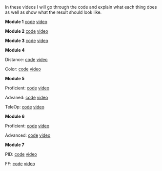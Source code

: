 In these videos I will go through the code and explain what each thing does as well as show what the result should look like.


**Module 1**
[code](./Code/task1.java)
[video]()

**Module 2**
[code](./Code/task2.java)
[video]()

**Module 3**
[code](./Code/task3.java)
[video]()

**Module 4**

Distance:
[code](./Code/task4_distance.java)
[video]()

Color:
[code](./Code/task4_color.java)
[video]()

**Module 5**

Proficient:
[code](./Code/task5_proficient.java)
[video]()

Advaned:
[code](./Code/task5_advanced.java)
[video]()

TeleOp:
[code](./Code/task5_teleOp.java)
[video]()

**Module 6**

Proficient:
[code](./Code/task6_proficient.java)
[video]()

Advanced:
[code](./Code/task6_advanced.java)
[video]()

**Module 7**

PID:
[code](./Code/task7_PID.java)
[video]()

FF:
[code](./Code/task7_FF.java)
[video]()
